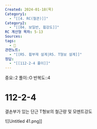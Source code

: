 ```yaml
---
Created: 2024-01-18(목)
Category1:
  - "[[4. RC(철콘)]]"
Category2:
  - "[[04. 보일반, 휨강도]]"
RC 계산형 목차: 5-13
Sources: 
tags:
  - 🧮
관련노트:
  - "[[R5. 휨부재 설계|R5. T형보 설계]]"
정답:
  - "[[112-2-4 풀이]]"
---
```

중요::2
풀이::O
반복도::4

# 112-2-4


결손부가 있는 단근 T형보의 철근량 및 모멘트강도

![[Untitled 41.png]]